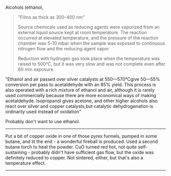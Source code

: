 

Alcohols (ethanol, 

> "Films as thick as 300-400 nm"
> 
> Source chemicals used as reducing agents were vaporized from an external
> liquid source kept at room temperature. The reaction occurred at
> elevated temperature, and the pressure of the reaction chamber was
> 5-10 mbar when the sample was exposed to continuous nitrogen
> flow and the reducing agent vapor
> 
> 
> 
> Reduction with hydrogen gas
> took place when the temperature was raised to 500°C, but it was
> very slow and was not complete even after 60 min exposure.



"Ethanol and air passed over silver catalysts at 550—570°Cgive 50—55% conversion per pass to acetaldehyde with an 85% yield. This process is also operated with a rich mixture of
ethanol and air, although it is rarely used commercially because there are more economical ways of making acetaldehyde. Isopropanol gives acetone, and other higher
alcohols also react over silver and copper catalysts,but catalytic dehydrogenation is
ordinarily used instead of oxidation"

Probably don't want to use ethanol.

----

Put a bit of copper oxide in one of those pyrex funnels, pumped in some butane, and lit the end -  a wonderful fireball is produced. Used a second butane torch to heat the powder. CuO turned red hot, not quite self-sustaining - probably didn't have sufficient gas flow, but the oxide was definitely reduced to copper. Not sintered, either, but that's also a temperature effect.

----








